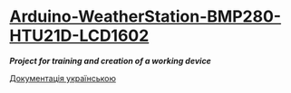 <h1 style="color:blue;"><a href="https://github.com/pavloeleva/Arduino-WeatherStation-BMP280-HTU21D-LCD1602/blob/main/README.md">Arduino-WeatherStation-BMP280-HTU21D-LCD1602</a></h1>
<b><em>Project for training and creation of a working device</em></b>
<p><a href="https://github.com/pavloeleva/Arduino-WeatherStation-BMP280-HTU21D-LCD1602/blob/main/Uk-UA/README.md">Документація українською</a></p>
